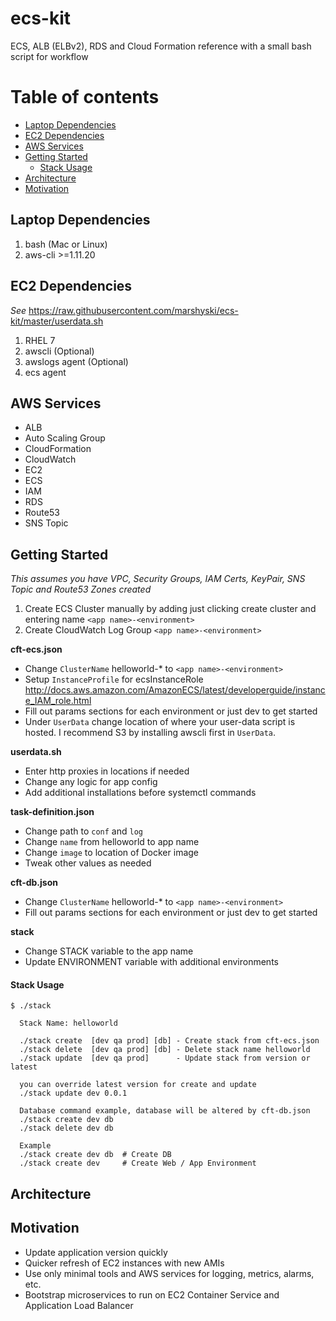 # ecs-kit
ECS, ALB (ELBv2), RDS and Cloud Formation reference with a small bash script for workflow

Table of contents
=================

  * [Laptop Dependencies](#laptop-dependencies)
  * [EC2 Dependencies](#ec2-dependencies)
  * [AWS Services](#aws-services)
  * [Getting Started](#getting-started)
	  * [Stack Usage](#stack-usage)
  * [Architecture](#architecture)
  * [Motivation](#motivation)


## <a name="laptop-dependencies"> Laptop Dependencies

 1. bash (Mac or Linux)
 2. aws-cli >=1.11.20


## <a name="ec2-dependencies"> EC2 Dependencies

*See* https://raw.githubusercontent.com/marshyski/ecs-kit/master/userdata.sh

 1. RHEL 7
 2. awscli (Optional)
 3. awslogs agent (Optional)
 4. ecs agent


## <a name="aws-services"> AWS Services

 - ALB
 - Auto Scaling Group
 - CloudFormation
 - CloudWatch
 - EC2
 - ECS
 - IAM
 - RDS
 - Route53
 - SNS Topic


## <a name="getting-started"> Getting Started

*This assumes you have VPC, Security Groups, IAM Certs, KeyPair, SNS Topic and Route53 Zones created*

 1. Create ECS Cluster manually by adding just clicking create cluster and entering name `<app name>-<environment>`
 2. Create CloudWatch Log Group `<app name>-<environment>`

**cft-ecs.json**

 - Change `ClusterName` helloworld-* to `<app name>-<environment>`
 - Setup `InstanceProfile` for ecsInstanceRole http://docs.aws.amazon.com/AmazonECS/latest/developerguide/instance_IAM_role.html
 - Fill out params sections for each environment or just dev to get started
 - Under `UserData` change location of where your user-data script is hosted. I recommend S3 by installing awscli first in `UserData`.

**userdata.sh**

 - Enter http proxies in locations if needed
 - Change any logic for app config
 - Add additional installations before systemctl commands

**task-definition.json**

 - Change path to `conf` and `log`
 - Change `name` from helloworld to app name
 - Change `image` to location of Docker image
 - Tweak other values as needed

**cft-db.json**

 - Change `ClusterName` helloworld-* to `<app name>-<environment>`
 - Fill out params sections for each environment or just dev to get started

**stack**

 - Change STACK variable to the app name
 - Update ENVIRONMENT variable with additional environments

#### <a name="stack-usage"> Stack Usage

    $ ./stack
    
      Stack Name: helloworld
    
      ./stack create  [dev qa prod] [db] - Create stack from cft-ecs.json
      ./stack delete  [dev qa prod] [db] - Delete stack name helloworld
      ./stack update  [dev qa prod]      - Update stack from version or latest
    
      you can override latest version for create and update
      ./stack update dev 0.0.1
    
      Database command example, database will be altered by cft-db.json
      ./stack create dev db
      ./stack delete dev db
    
      Example
      ./stack create dev db  # Create DB
      ./stack create dev     # Create Web / App Environment


## <a name="architecture"> Architecture


## <a name="motivation"> Motivation

 - Update application version quickly
 - Quicker refresh of EC2 instances with new AMIs
 - Use only minimal tools and AWS services for logging, metrics, alarms, etc.
 - Bootstrap microservices to run on EC2 Container Service and Application Load Balancer